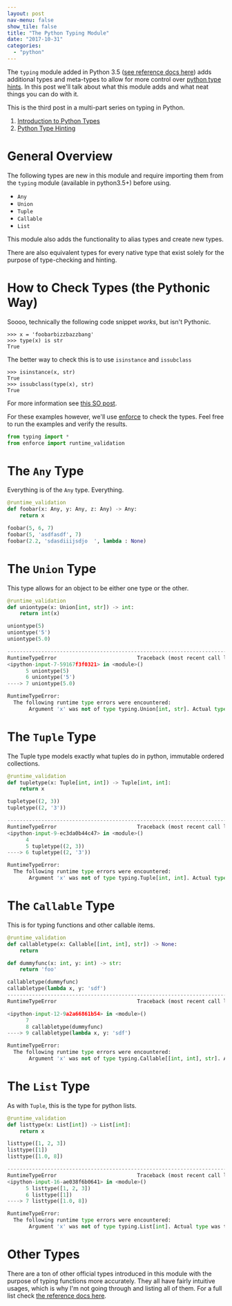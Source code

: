 ```yaml
---
layout: post
nav-menu: false
show_tile: false
title: "The Python Typing Module"
date: "2017-10-31"
categories: 
  - "python"
---
```


The `typing` module added in Python 3.5 ([see reference docs here](https://docs.python.org/3/library/typing.html)) adds additional types and meta-types to allow for more control over [python type hints](https://www.python.org/dev/peps/pep-0484/). In this post we'll talk about what this module adds and what neat things you can do with it.

This is the third post in a multi-part series on typing in Python.

1. [Introduction to Python Types](http://dataleek.io/index.php/2017/10/25/an-introduction-to-pythons-types/)
2. [Python Type Hinting](http://dataleek.io/index.php/2017/10/30/python-type-hinting/)

# General Overview

The following types are new in this module and require importing them from the `typing` module (available in python3.5+) before using.

- `Any`
- `Union`
- `Tuple`
- `Callable`
- `List`

This module also adds the functionality to alias types and create new types.

There are also equivalent types for every native type that exist solely for the purpose of type-checking and hinting.

# How to Check Types (the Pythonic Way)

Soooo, technically the following code snippet _works_, but isn't Pythonic.

```python-repl
>>> x = 'foobarbizzbazzbang'
>>> type(x) is str
True
```

The better way to check this is to use `isinstance` and `issubclass`

```python-repl
>>> isinstance(x, str)
True
>>> issubclass(type(x), str)
True
```

For more information see [this SO post](https://stackoverflow.com/questions/152580/whats-the-canonical-way-to-check-for-type-in-python).

For these examples however, we'll use [enforce](https://github.com/RussBaz/enforce) to check the types. Feel free to run the examples and verify the results.

```python
from typing import *
from enforce import runtime_validation
```

# The `Any` Type

Everything is of the `Any` type. Everything.

```python
@runtime_validation
def foobar(x: Any, y: Any, z: Any) -> Any:
    return x

foobar(5, 6, 7)
foobar(5, 'asdfasdf', 7)
foobar(2.2, 'sdasdiiijsdjo  ', lambda : None)
```

# The `Union` Type

This type allows for an object to be either one type or the other.

```python
@runtime_validation
def uniontype(x: Union[int, str]) -> int:
    return int(x)

uniontype(5)
uniontype('5')
uniontype(5.0)

---------------------------------------------------------------------------
RuntimeTypeError                          Traceback (most recent call last)
<ipython-input-7-59167f3f0321> in <module>()
      5 uniontype(5)
      6 uniontype('5')
----> 7 uniontype(5.0)

RuntimeTypeError: 
  The following runtime type errors were encountered:
       Argument 'x' was not of type typing.Union[int, str]. Actual type was float.
```

# The `Tuple` Type

The Tuple type models exactly what tuples do in python, immutable ordered collections.

```python
@runtime_validation
def tupletype(x: Tuple[int, int]) -> Tuple[int, int]:
    return x

tupletype((2, 3))
tupletype((2, '3'))

---------------------------------------------------------------------------
RuntimeTypeError                          Traceback (most recent call last)
<ipython-input-9-ec3da0b44c47> in <module>()
      4 
      5 tupletype((2, 3))
----> 6 tupletype((2, '3'))

RuntimeTypeError: 
  The following runtime type errors were encountered:
       Argument 'x' was not of type typing.Tuple[int, int]. Actual type was typing.Tuple[int, str].
```

# The `Callable` Type

This is for typing functions and other callable items.

```python
@runtime_validation
def callabletype(x: Callable[[int, int], str]) -> None:
    return

def dummyfunc(x: int, y: int) -> str:
    return 'foo'

callabletype(dummyfunc)
callabletype(lambda x, y: 'sdf')
---------------------------------------------------------------------------
RuntimeTypeError                          Traceback (most recent call last)

<ipython-input-12-9a2a66861b54> in <module>()
      7 
      8 callabletype(dummyfunc)
----> 9 callabletype(lambda x, y: 'sdf')

RuntimeTypeError: 
  The following runtime type errors were encountered:
       Argument 'x' was not of type typing.Callable[[int, int], str]. Actual type was typing.Callable.
```

# The `List` Type

As with `Tuple`, this is the type for python lists.

```python
@runtime_validation
def listtype(x: List[int]) -> List[int]:
    return x

listtype([1, 2, 3])
listtype([1])
listtype([1.0, 8])

---------------------------------------------------------------------------
RuntimeTypeError                          Traceback (most recent call last)
<ipython-input-16-ae038f6b0641> in <module>()
      5 listtype([1, 2, 3])
      6 listtype([1])
----> 7 listtype([1.0, 8])

RuntimeTypeError: 
  The following runtime type errors were encountered:
       Argument 'x' was not of type typing.List[int]. Actual type was typing.List[int, float].
```

# Other Types

There are a ton of other official types introduced in this module with the purpose of typing functions more accurately. They all have fairly intuitive usages, which is why I'm not going through and listing all of them. For a full list check [the reference docs here](https://docs.python.org/3/library/typing.html).

